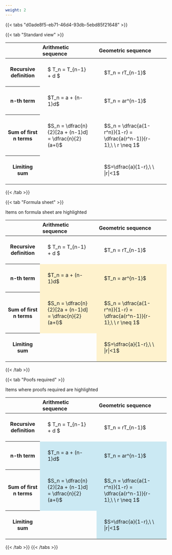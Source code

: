 ```yaml
---
weight: 2
---
```


{{< tabs "d0ade8f5-eb71-46d4-93db-5ebd85f21648" >}}

{{< tab "Standard view" >}}

<style type="text/css">
#T_b6a66 th.col_heading {
  text-align: left;
  font-size: 1em;
}
#T_b6a66 td {
  text-align: left;
  font-size: 1em;
  padding: 1.5em;
}
</style>
<table id="T_b6a66">
  <thead>
    <tr>
      <th class="blank level0" >&nbsp;</th>
      <th id="T_b6a66_level0_col0" class="col_heading level0 col0" >Arithmetic sequence</th>
      <th id="T_b6a66_level0_col1" class="col_heading level0 col1" >Geometric sequence</th>
    </tr>
  </thead>
  <tbody>
    <tr>
      <th id="T_b6a66_level0_row0" class="row_heading level0 row0" >Recursive definition</th>
      <td id="T_b6a66_row0_col0" class="data row0 col0" >$ T_n = T_{n-1} + d $</td>
      <td id="T_b6a66_row0_col1" class="data row0 col1" >$T_n = rT_{n-1}$</td>
    </tr>
    <tr>
      <th id="T_b6a66_level0_row1" class="row_heading level0 row1" >n-th term</th>
      <td id="T_b6a66_row1_col0" class="data row1 col0" >$T_n = a + (n-1)d$</td>
      <td id="T_b6a66_row1_col1" class="data row1 col1" >$T_n = ar^{n-1}$</td>
    </tr>
    <tr>
      <th id="T_b6a66_level0_row2" class="row_heading level0 row2" >Sum of first n terms</th>
      <td id="T_b6a66_row2_col0" class="data row2 col0" >$S_n = \dfrac{n}{2}[2a + (n-1)d] = \dfrac{n}{2}(a+l)$</td>
      <td id="T_b6a66_row2_col1" class="data row2 col1" >$S_n = \dfrac{a(1-r^n)}{1-r} = \dfrac{a(r^n-1)}{r-1},\ \  r \neq 1$</td>
    </tr>
    <tr>
      <th id="T_b6a66_level0_row3" class="row_heading level0 row3" >Limiting sum</th>
      <td id="T_b6a66_row3_col0" class="data row3 col0" ></td>
      <td id="T_b6a66_row3_col1" class="data row3 col1" >$S=\dfrac{a}{1-r},\ \ |r|<1$</td>
    </tr>
  </tbody>
</table>
{{< /tab >}}

{{< tab "Formula sheet" >}}

Items on formula sheet are highlighted 
<br>
<style type="text/css">
#T_c2bed th.col_heading {
  text-align: left;
  font-size: 1em;
}
#T_c2bed td {
  text-align: left;
  font-size: 1em;
  padding: 1.5em;
}
#T_c2bed_row0_col0, #T_c2bed_row0_col1, #T_c2bed_row3_col0 {
  background-color: rgba(0,0,0,0);
}
#T_c2bed_row1_col0, #T_c2bed_row1_col1, #T_c2bed_row2_col0, #T_c2bed_row2_col1, #T_c2bed_row3_col1 {
  background-color: rgba(255,194,10, 0.2);
}
</style>
<table id="T_c2bed">
  <thead>
    <tr>
      <th class="blank level0" >&nbsp;</th>
      <th id="T_c2bed_level0_col0" class="col_heading level0 col0" >Arithmetic sequence</th>
      <th id="T_c2bed_level0_col1" class="col_heading level0 col1" >Geometric sequence</th>
    </tr>
  </thead>
  <tbody>
    <tr>
      <th id="T_c2bed_level0_row0" class="row_heading level0 row0" >Recursive definition</th>
      <td id="T_c2bed_row0_col0" class="data row0 col0" >$ T_n = T_{n-1} + d $</td>
      <td id="T_c2bed_row0_col1" class="data row0 col1" >$T_n = rT_{n-1}$</td>
    </tr>
    <tr>
      <th id="T_c2bed_level0_row1" class="row_heading level0 row1" >n-th term</th>
      <td id="T_c2bed_row1_col0" class="data row1 col0" >$T_n = a + (n-1)d$</td>
      <td id="T_c2bed_row1_col1" class="data row1 col1" >$T_n = ar^{n-1}$</td>
    </tr>
    <tr>
      <th id="T_c2bed_level0_row2" class="row_heading level0 row2" >Sum of first n terms</th>
      <td id="T_c2bed_row2_col0" class="data row2 col0" >$S_n = \dfrac{n}{2}[2a + (n-1)d] = \dfrac{n}{2}(a+l)$</td>
      <td id="T_c2bed_row2_col1" class="data row2 col1" >$S_n = \dfrac{a(1-r^n)}{1-r} = \dfrac{a(r^n-1)}{r-1},\ \  r \neq 1$</td>
    </tr>
    <tr>
      <th id="T_c2bed_level0_row3" class="row_heading level0 row3" >Limiting sum</th>
      <td id="T_c2bed_row3_col0" class="data row3 col0" ></td>
      <td id="T_c2bed_row3_col1" class="data row3 col1" >$S=\dfrac{a}{1-r},\ \ |r|<1$</td>
    </tr>
  </tbody>
</table>
{{< /tab >}}

{{< tab "Poofs required" >}}

Items where proofs required are highlighted 
<br>
<style type="text/css">
#T_b6ea8 th.col_heading {
  text-align: left;
  font-size: 1em;
}
#T_b6ea8 td {
  text-align: left;
  font-size: 1em;
  padding: 1.5em;
}
#T_b6ea8_row0_col0, #T_b6ea8_row0_col1, #T_b6ea8_row3_col0 {
  background-color: rgba(0,0,0,0);
}
#T_b6ea8_row1_col0, #T_b6ea8_row1_col1, #T_b6ea8_row2_col0, #T_b6ea8_row2_col1, #T_b6ea8_row3_col1 {
  background-color: rgba(0,150,200, 0.2);
}
</style>
<table id="T_b6ea8">
  <thead>
    <tr>
      <th class="blank level0" >&nbsp;</th>
      <th id="T_b6ea8_level0_col0" class="col_heading level0 col0" >Arithmetic sequence</th>
      <th id="T_b6ea8_level0_col1" class="col_heading level0 col1" >Geometric sequence</th>
    </tr>
  </thead>
  <tbody>
    <tr>
      <th id="T_b6ea8_level0_row0" class="row_heading level0 row0" >Recursive definition</th>
      <td id="T_b6ea8_row0_col0" class="data row0 col0" >$ T_n = T_{n-1} + d $</td>
      <td id="T_b6ea8_row0_col1" class="data row0 col1" >$T_n = rT_{n-1}$</td>
    </tr>
    <tr>
      <th id="T_b6ea8_level0_row1" class="row_heading level0 row1" >n-th term</th>
      <td id="T_b6ea8_row1_col0" class="data row1 col0" >$T_n = a + (n-1)d$</td>
      <td id="T_b6ea8_row1_col1" class="data row1 col1" >$T_n = ar^{n-1}$</td>
    </tr>
    <tr>
      <th id="T_b6ea8_level0_row2" class="row_heading level0 row2" >Sum of first n terms</th>
      <td id="T_b6ea8_row2_col0" class="data row2 col0" >$S_n = \dfrac{n}{2}[2a + (n-1)d] = \dfrac{n}{2}(a+l)$</td>
      <td id="T_b6ea8_row2_col1" class="data row2 col1" >$S_n = \dfrac{a(1-r^n)}{1-r} = \dfrac{a(r^n-1)}{r-1},\ \  r \neq 1$</td>
    </tr>
    <tr>
      <th id="T_b6ea8_level0_row3" class="row_heading level0 row3" >Limiting sum</th>
      <td id="T_b6ea8_row3_col0" class="data row3 col0" ></td>
      <td id="T_b6ea8_row3_col1" class="data row3 col1" >$S=\dfrac{a}{1-r},\ \ |r|<1$</td>
    </tr>
  </tbody>
</table>
{{< /tab >}}
{{< /tabs >}}